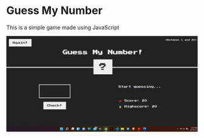 # Guess My Number
This is a simple game made using JavaScript

![Image](https://github.com/zeeshanshaikh07/Guess-My-Number/blob/master/Images/Screenshot%20(235).png)
